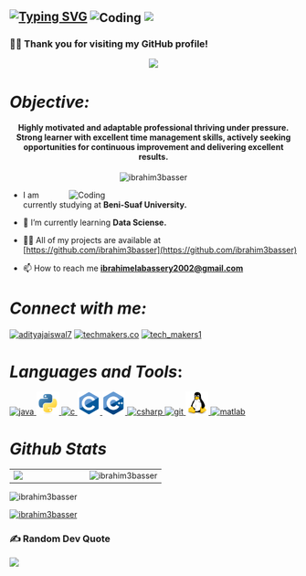 [![Typing SVG](https://readme-typing-svg.herokuapp.com?duration=6500&color=abcdef&background=00000000&width=500&height=120&lines=++Hello!+I'm+Ibrahim+Abdelbasser+🌻)](https://git.io/typing-svg)
<img align="center" alt="Coding" width="300" src="https://media.tenor.com/p2Fs2DoSLWYAAAAC/hello-cute.giff)">
  <a href="https://github.com/DenverCoder1/readme-typing-svg"><img src="https://readme-typing-svg.herokuapp.com?&font=IBM+Plex+Sans&color=abcdef&size=20&lines=Welcome+to+my+GitHub+Profile!;I'm+a+Computer+Science+Student" /></a>
------------------------------------------------------------------------------------------------------------------------------------------------------------------------------------------------

<h3>🙋‍♂️ Thank you for visiting my GitHub profile! </h3>

<div align="center"> <img src="https://w0.peakpx.com/wallpaper/872/549/HD-wallpaper-lance-concept-night-work-home-woker-working-at-night-programmer.jpg"> </div>

# ***Objective:***
<h4  align="center">
Highly motivated and adaptable professional thriving under pressure. Strong learner with excellent time
management skills, actively seeking opportunities for continuous improvement and delivering excellent results.
</h4>
<p align="center"> <img src="https://komarev.com/ghpvc/?username=ibrahim3basser&label=Profile%20views&color=0e75b6&style=flat" alt="ibrahim3basser" /> </p>

<img align="right" alt="Coding" width="400" src="https://repository-images.githubusercontent.com/462900780/0a10af70-6cbf-46df-9071-0ff586a3b1d6">


- I am currently studying at **Beni-Suaf University.**

- 🌱 I’m currently learning **Data Sciense.**

- 👨‍💻 All of my projects are available at [https://github.com/ibrahim3basser](https://github.com/ibrahim3basser)

- 📫 How to reach me **ibrahimelabassery2002@gmail.com**

# ***Connect with me:***
<p align="left">
<a href="https://www.linkedin.com/in/ibrahim-abdelbasser/" target="blank"><img align="center" src="https://raw.githubusercontent.com/rahuldkjain/github-profile-readme-generator/master/src/images/icons/Social/linked-in-alt.svg" alt="adityajaiswal7" height="30" width="40" /></a>
<a href="https://www.facebook.com/ebrahem.elabassery.5" target="blank"><img align="center" src="https://raw.githubusercontent.com/rahuldkjain/github-profile-readme-generator/master/src/images/icons/Social/facebook.svg" alt="techmakers.co" height="30" width="40" /></a>
<a href="https://twitter.com/ibrahim212200" target="blank"><img align="center" src="https://raw.githubusercontent.com/rahuldkjain/github-profile-readme-generator/master/src/images/icons/Social/twitter.svg" alt="tech_makers1" height="30" width="40" /></a>
  
</p>

# ***Languages and Tools***:
<p align="left"> <a href="https://www.java.com/en/" target="_blank" rel="noreferrer"> <img src="https://www.vectorlogo.zone/logos/java/java-icon.svg" alt="java" width="40" height="40"/> </a> 
<a href="https://www.python.org" target="_blank" rel="noreferrer"> <img src="https://raw.githubusercontent.com/devicons/devicon/master/icons/python/python-original.svg" alt="python" width="40" height="40"/> </a>
<a href="https://www.anaconda.com/" target="_blank" rel="noreferrer"> <img src="https://www.anaconda.com/wp-content/uploads/2022/12/anaconda_secondary_logo.svg" alt="c" width="40" height="40"/> </a>
<a href="https://www.cprogramming.com/" target="_blank" rel="noreferrer"> <img src="https://raw.githubusercontent.com/devicons/devicon/master/icons/c/c-original.svg" alt="c" width="40" height="40"/> </a>
<a href="https://www.w3schools.com/cpp/" target="_blank" rel="noreferrer"> <img src="https://raw.githubusercontent.com/devicons/devicon/master/icons/cplusplus/cplusplus-original.svg" alt="cplusplus" width="40" height="40"/> </a> 
<a href="https://code.visualstudio.com/" target="_blank" rel="noreferrer"> <img src="https://upload.wikimedia.org/wikipedia/commons/9/9a/Visual_Studio_Code_1.35_icon.svg" alt="csharp" width="40" height="40"/> </a> 
<a href="https://git-scm.com/" target="_blank" rel="noreferrer"> <img src="https://www.vectorlogo.zone/logos/git-scm/git-scm-icon.svg" alt="git" width="40" height="40"/> </a>
<a href="https://www.linux.org/" target="_blank" rel="noreferrer"> <img src="https://raw.githubusercontent.com/devicons/devicon/master/icons/linux/linux-original.svg" alt="linux" width="40" height="40"/> </a> 
<a href="https://www.mathworks.com/" target="_blank" rel="noreferrer"> <img src="https://upload.wikimedia.org/wikipedia/commons/2/21/Matlab_Logo.png" alt="matlab" width="40" height="40"/> </a>
</p>


# ***Github Stats***  
<table><tr><td valign="top" width="50%">

<img src="https://github-readme-stats.vercel.app/api?username=ibrahim3basser&type=horizontal&theme=dark" align="left" style="width: 100%" />

</td><td valign="top" width="50%">

<img src="https://github-readme-streak-stats.herokuapp.com/?user=ibrahim3basser&type=horizontal&theme=dark" alt="ibrahim3basser" align="left" style="width: 100%" />

</td></tr></table>


<p><img align="center" src="https://github-readme-stats.vercel.app/api/top-langs?username=ibrahim3basser&type=horizontal&theme=dark" alt="ibrahim3basser" /></p>

<p align="left"> <a href="https://github.com/ryo-ma/github-profile-trophy"><img src="https://github-profile-trophy.vercel.app/?username=ibrahim3basser&type=horizontal&theme=dark" alt="ibrahim3basser" /></a> 
</p>



### ✍️ Random Dev Quote
![](https://quotes-github-readme.vercel.app/api?type=horizontal&theme=dark)
